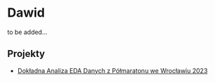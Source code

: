 
# Dawid

to be added...

## Projekty

- [Dokładna Analiza EDA Danych z Półmaratonu we Wrocławiu 2023](/od-zera-do-ai-portfolio/projects/eda_wroclaw_halfmarathon/eda_extensive_with_video_comment/)
